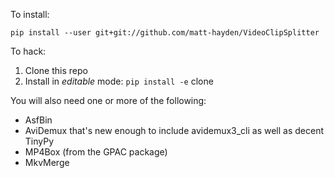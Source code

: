 
To install:

```
pip install --user git+git://github.com/matt-hayden/VideoClipSplitter
```

To hack:

1. Clone this repo
2. Install in _editable_ mode: `pip install -e` clone

You will also need one or more of the following:
* AsfBin
* AviDemux that's new enough to include avidemux3_cli as well as decent TinyPy
* MP4Box (from the GPAC package)
* MkvMerge

